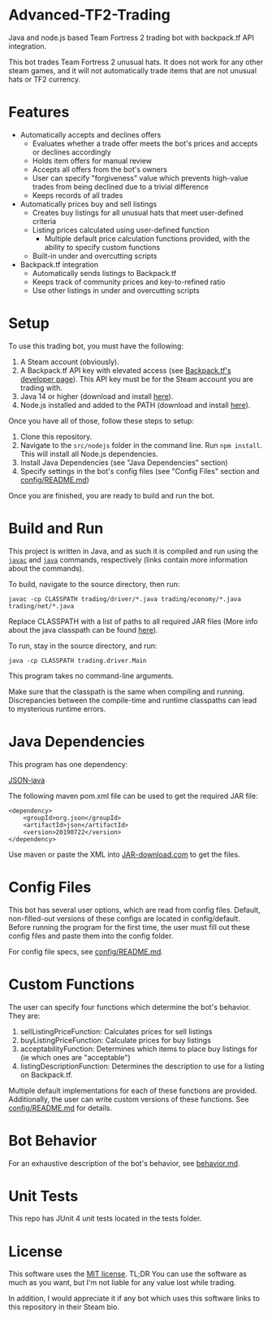 # Advanced-TF2-Trading

Java and node.js based Team Fortress 2 trading bot with backpack.tf API integration.

This bot trades Team Fortress 2 unusual hats. It does not work for any other steam games, and it will not automatically trade items that are not unusual hats or TF2 currency.

# Features
* Automatically accepts and declines offers
	* Evaluates whether a trade offer meets the bot's prices and accepts or declines accordingly
	* Holds item offers for manual review
	* Accepts all offers from the bot's owners
	* User can specify "forgiveness" value which prevents high-value trades from being declined due to a trivial difference
	* Keeps records of all trades
* Automatically prices buy and sell listings
	* Creates buy listings for all unusual hats that meet user-defined criteria
	* Listing prices calculated using user-defined function
		* Multiple default price calculation functions provided, with the ability to specify custom functions
	* Built-in under and overcutting scripts
* Backpack.tf integration
	* Automatically sends listings to Backpack.tf
	* Keeps track of community prices and key-to-refined ratio
	* Use other listings in under and overcutting scripts

# Setup
To use this trading bot, you must have the following:
1. A Steam account (obviously).
2. A Backpack.tf API key with elevated access (see [Backpack.tf's developer page](https://backpack.tf/developer)). This API key must be for the Steam account you are trading with.
3. Java 14 or higher (download and install [here](https://www.oracle.com/java/technologies/javase/jdk14-archive-downloads.html)).
4. Node.js installed and added to the PATH (download and install [here](https://nodejs.org/en/download/)).

Once you have all of those, follow these steps to setup:
1. Clone this repository.
2. Navigate to the `src/nodejs` folder in the command line. Run `npm install`. This will install all Node.js dependencies.
3. Install Java Dependencies (see "Java Dependencies" section)
4. Specify settings in the bot's config files (see "Config Files" section and [config/README.md](config/README.md))

Once you are finished, you are ready to build and run the bot.

# Build and Run
This project is written in Java, and as such it is compiled and run using the [`javac`](https://docs.oracle.com/en/java/javase/14/docs/specs/man/javac.html) and [`java`](https://docs.oracle.com/en/java/javase/14/docs/specs/man/java.html) commands, respectively (links contain more information about the commands).

To build, navigate to the source directory, then run:
```
javac -cp CLASSPATH trading/driver/*.java trading/economy/*.java trading/net/*.java
```

Replace CLASSPATH with a list of paths to all required JAR files (More info about the java classpath can be found [here](https://stackoverflow.com/questions/2396493/what-is-a-classpath-and-how-do-i-set-it?lq=1)).

To run, stay in the source directory, and run:
```
java -cp CLASSPATH trading.driver.Main
```

This program takes no command-line arguments.

Make sure that the classpath is the same when compiling and running. Discrepancies between the compile-time and runtime classpaths can lead to mysterious runtime errors.

# Java Dependencies
This program has one dependency:

[JSON-java](https://github.com/stleary/JSON-java)

The following maven pom.xml file can be used to get the required JAR file:

```
<dependency>
    <groupId>org.json</groupId>
    <artifactId>json</artifactId>
    <version>20190722</version>
</dependency>
```
Use maven or paste the XML into [JAR-download.com](https://jar-download.com/online-maven-download-tool.php) to get the files.

# Config Files
This bot has several user options, which are read from config files. Default, non-filled-out versions of these configs are located in config/default. Before running the program for the first time, the user must fill out these config files and paste them into the config folder.

For config file specs, see [config/README.md](config/README.md).

# Custom Functions
The user can specify four functions which determine the bot's behavior. They are:
1. sellListingPriceFunction: Calculates prices for sell listings
2. buyListingPriceFunction: Calculate prices for buy listings
3. acceptabilityFunction: Determines which items to place buy listings for (ie which ones are "acceptable")
4. listingDescriptionFunction: Determines the description to use for a listing on Backpack.tf.

Multiple default implementations for each of these functions are provided. Additionally, the user can write custom versions of these functions. See [config/README.md](config/README.md) for details.

# Bot Behavior
For an exhaustive description of the bot's behavior, see [behavior.md](behavior.md).

# Unit Tests
This repo has JUnit 4 unit tests located in the tests folder.

# License
This software uses the [MIT license](license.txt). TL;DR You can use the software as much as you want, but I'm not liable for any value lost while trading.

In addition, I would appreciate it if any bot which uses this software links to this repository in their Steam bio.
